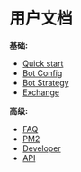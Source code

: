 # 用户文档

**基础:**

- [Quick start](start.md)
- [Bot Config](config.md)
- [Bot Strategy](strategy.md)
- [Exchange](exchange.md)

**高级:**

- [FAQ](faq.md)
- [PM2](pm2.md)
- [Developer](developer.md)
- [API](api.md)
